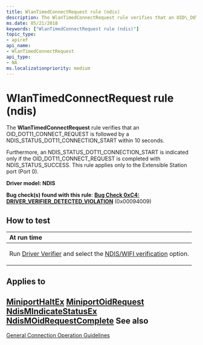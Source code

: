 ```yaml
---
title: WlanTimedConnectRequest rule (ndis)
description: The WlanTimedConnectRequest rule verifies that an OID\_DOT11\_CONNECT\_REQUEST is followed by a NDIS\_STATUS\_DOT11\_CONNECTION\_START within 10 seconds.
ms.date: 05/21/2018
keywords: ["WlanTimedConnectRequest rule (ndis)"]
topic_type:
- apiref
api_name:
- WlanTimedConnectRequest
api_type:
- NA
ms.localizationpriority: medium
---
```


# WlanTimedConnectRequest rule (ndis)


The **WlanTimedConnectRequest** rule verifies that an OID\_DOT11\_CONNECT\_REQUEST is followed by a NDIS\_STATUS\_DOT11\_CONNECTION\_START within 10 seconds.

Furthermore, an NDIS\_STATUS\_DOT11\_CONNECTION\_START is indicated only if the OID\_DOT11\_CONNECT\_REQUEST is completed with NDIS\_STATUS\_SUCCESS. This rule applies only to the Extensible Station port (Port 0).

**Driver model: NDIS**

**Bug check(s) found with this rule**: [**Bug Check 0xC4: DRIVER\_VERIFIER\_DETECTED\_VIOLATION**](../debugger/bug-check-0xc4--driver-verifier-detected-violation.md) (0x00094009)


How to test
-----------

<table>
<colgroup>
<col width="100%" />
</colgroup>
<thead>
<tr class="header">
<th align="left">At run time</th>
</tr>
</thead>
<tbody>
<tr class="odd">
<td align="left"><p>Run <a href="/windows-hardware/drivers/devtest/driver-verifier" data-raw-source="[Driver Verifier](./driver-verifier.md)">Driver Verifier</a> and select the <a href="/windows-hardware/drivers/devtest/ndis-wifi-verification" data-raw-source="[NDIS/WIFI verification](./ndis-wifi-verification.md)">NDIS/WIFI verification</a> option.</p></td>
</tr>
</tbody>
</table>

 

Applies to
----------

[**MiniportHaltEx**](/windows-hardware/drivers/ddi/ndis/nc-ndis-miniport_halt)
[**MiniportOidRequest**](/windows-hardware/drivers/ddi/ndis/nc-ndis-miniport_oid_request)
[**NdisMIndicateStatusEx**](/windows-hardware/drivers/ddi/ndis/nf-ndis-ndismindicatestatusex)
[**NdisMOidRequestComplete**](/windows-hardware/drivers/ddi/ndis/nf-ndis-ndismoidrequestcomplete)
See also
--------

[General Connection Operation Guidelines](/previous-versions/windows/hardware/wireless/general-connection-operation-guidelines)
